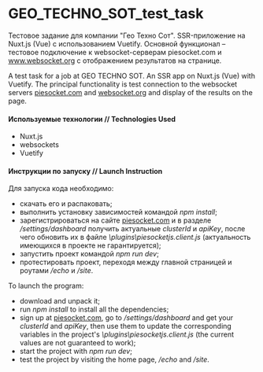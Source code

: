 # GEO_TECHNO_SOT_test_task
Тестовое задание для компании "Гео Техно Сот". SSR-приложение на Nuxt.js (Vue) с использованием Vuetify. Основной функционал – тестовое подключение к websocket-серверам piesocket.com и www.websocket.org с отображением результатов на странице.

A test task for a job at GEO TECHNO SOT. An SSR app on Nuxt.js (Vue) with Vuetify. The principal functionality is test connection to the websocket servers [piesocket.com](https://www.piesocket.com/) and [websocket.org](https://www.websocket.org) and display of the results on the page.

#### Используемые технологии // Technologies Used
- Nuxt.js
- websockets
- Vuetify

#### Инструкции по запуску // Launch Instruction
Для запуска кода необходимо:
- скачать его и распаковать;
- выполнить установку зависимостей командой _npm install_;
- зарегистрироваться на сайте [piesocket.com](https://www.piesocket.com) и в разделе _/settings/dashboard_ получить актуальные _clusterId_ и _apiKey_, после чего обновить их в файле _\plugins\piesocketjs.client.js_ (актуальность имеющихся в проекте не гарантируется);
- запустить проект командой _npm run dev_;
- протестировать проект, переходя между главной страницей и роутами _/echo_ и _/site_.

To launch the program:
- download and unpack it;
- run _npm install_ to install all the dependencies;
- sign up at [piesocket.com](https://www.piesocket.com), go to _/settings/dashboard_ and get your _clusterId_ and _apiKey_, then use them to update the corresponding variables in the project's _\plugins\piesocketjs.client.js_ (the current values are not guaranteed to work);
- start the project with _npm run dev_;
- test the project by visiting the home page, _/echo_ and _/site_.
